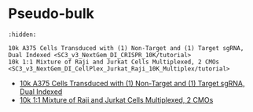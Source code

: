 # Pseudo-bulk

```{toctree}
:hidden:

10k A375 Cells Transduced with (1) Non-Target and (1) Target sgRNA, Dual Indexed <SC3_v3_NextGem_DI_CRISPR_10K/tutorial>
10k 1:1 Mixture of Raji and Jurkat Cells Multiplexed, 2 CMOs <SC3_v3_NextGem_DI_CellPlex_Jurkat_Raji_10K_Multiplex/tutorial>
```

-   [10k A375 Cells Transduced with (1) Non-Target and (1) Target sgRNA, Dual Indexed](./SC3_v3_NextGem_DI_CRISPR_10K/tutorial.rst)
-   [10k 1:1 Mixture of Raji and Jurkat Cells Multiplexed, 2 CMOs](./SC3_v3_NextGem_DI_CellPlex_Jurkat_Raji_10K_Multiplex/tutorial.rst)
